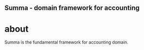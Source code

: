 Summa - domain framework for accounting
--

# about
Summa is the fundamental framework for accounting domain.

